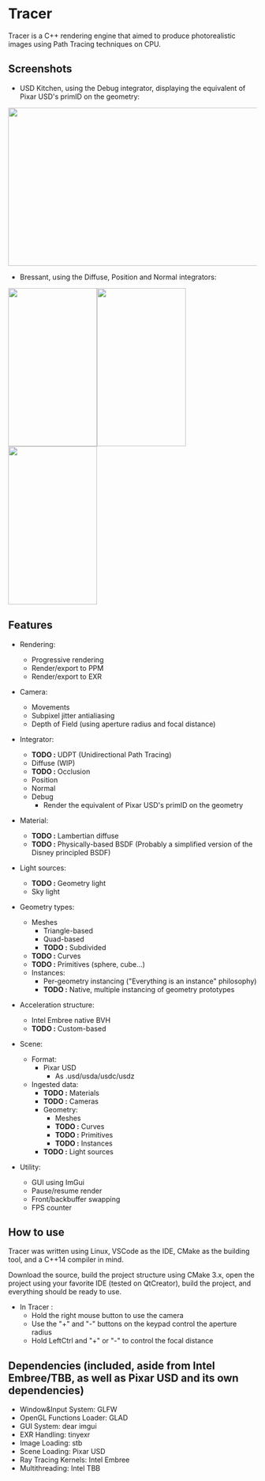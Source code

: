 Tracer
======

Tracer is a C++ rendering engine that aimed to produce photorealistic images using Path Tracing techniques on CPU.

Screenshots
------

* USD Kitchen, using the Debug integrator, displaying the equivalent of Pixar USD's primID on the geometry:

 <img src="https://i.ibb.co/XsHRpqn/primId1.png" width="640" height="320">

* Bressant, using the Diffuse, Position and Normal integrators:

 <img src="https://i.ibb.co/grk3sQP/bressant-diffuse.png" width="180" height="320"><img src="https://i.ibb.co/nCFBCdX/bressant-position.png" width="180" height="320"><img src="https://i.ibb.co/GJdScYs/bressant-normals.png" width="180" height="320">

Features
------

* Rendering:
    * Progressive rendering
    * Render/export to PPM
    * Render/export to EXR

* Camera:
    * Movements
    * Subpixel jitter antialiasing
    * Depth of Field (using aperture radius and focal distance)

* Integrator:
    * **TODO :** UDPT (Unidirectional Path Tracing)
    * Diffuse (WIP)
    * **TODO :** Occlusion
    * Position
    * Normal
    * Debug
        * Render the equivalent of Pixar USD's primID on the geometry

* Material:
    * **TODO :** Lambertian diffuse
    * **TODO :** Physically-based BSDF (Probably a simplified version of the Disney principled BSDF)

* Light sources:
    * **TODO :** Geometry light
    * Sky light

* Geometry types:
    * Meshes
        * Triangle-based
        * Quad-based 
        * **TODO :**  Subdivided
    * **TODO :** Curves
    * **TODO :** Primitives (sphere, cube...)
    * Instances:
        * Per-geometry instancing ("Everything is an instance" philosophy)
        * **TODO :** Native, multiple instancing of geometry prototypes

* Acceleration structure:
    * Intel Embree native BVH
    * **TODO :** Custom-based

* Scene:
    * Format:
        * Pixar USD
            * As .usd/usda/usdc/usdz
    * Ingested data:
        * **TODO :** Materials
        * **TODO :** Cameras
        * Geometry:
            * Meshes
            * **TODO :** Curves
            * **TODO :** Primitives
            * **TODO :** Instances
        * **TODO :** Light sources

* Utility:
    * GUI using ImGui
    * Pause/resume render
    * Front/backbuffer swapping
    * FPS counter

How to use
------

Tracer was written using Linux, VSCode as the IDE, CMake as the building tool, and a C++14 compiler in mind.

Download the source, build the project structure using CMake 3.x, open the project using your favorite IDE (tested on QtCreator), build the project, and everything should be ready to use.

* In Tracer :
    * Hold the right mouse button to use the camera
    * Use the "+" and "-" buttons on the keypad control the aperture radius
    * Hold LeftCtrl and "+" or "-" to control the focal distance

Dependencies (included, aside from Intel Embree/TBB, as well as Pixar USD and its own dependencies)
------

- Window&Input System: GLFW
- OpenGL Functions Loader: GLAD
- GUI System: dear imgui
- EXR Handling: tinyexr
- Image Loading: stb
- Scene Loading: Pixar USD
- Ray Tracing Kernels: Intel Embree
- Multithreading: Intel TBB
